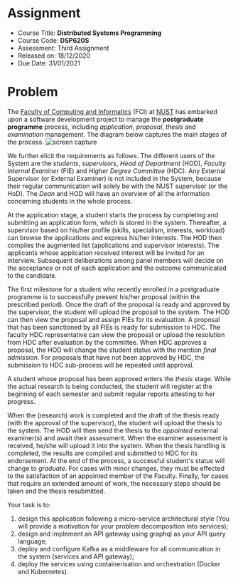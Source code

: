 Assignment
================

* Course Title: __Distributed Systems Programming__
* Course Code: **DSP620S**
* Assessment: Third Assignment
* Released on: 18/12/2020
* Due Date: 31/01/2021

# Problem


The [Faculty of Computing and Informatics](http://fci.nust.na/) (FCI) at [NUST](http://www.nust.na) has embarked upon a software development project to manage the __postgraduate programme__ process, including *application*, *proposal*, *thesis* and  *examination* management. The diagram below captures the main stages of the process.
![screen capture](../images/postgraduate-process.png)


We further elicit the requirements as follows. 
The different users of the System are the *students*, *supervisors*, *Head of Department* (HOD), *Faculty Internal Examiner* (FIE) and *Higher Degree Committee* (HDC).
 Any External Supervisor (or External Examiner) is not included in the System, because their regular communication will solely be with the NUST supervisor (or the HoD).
 The *Dean* and HOD will have an overview of all the information concerning students in the whole process.

At the application stage, a student starts the process by completing and submitting an application form, which is stored in the system. 
Thereafter, a supervisor based on his/her profile (skills, specialism, interests, workload) can browse the applications and express his/her interests.
 The HOD then compiles the augmented list (applications and supervisor interests).
 The applicants whose application received interest will be invited for an interview. 
Subsequent deliberations among panel members will decide on the acceptance or not of each application and the outcome communicated to the candidate.

The first milestone for a student who recently enrolled in a postgraduate programme is to successfully present his/her proposal (within the prescribed period). 
Once the draft of the proposal is ready and approved by the supervisor, the student will upload the proposal to the system. 
The HOD can then view the proposal and assign FIEs for its evaluation. A proposal that has been sanctioned by all FIEs is ready for submission to HDC. 
The faculty HDC representative can view the proposal or upload the resolution from HDC after evaluation by the committee.
 When HDC approves a proposal, the HOD will change the student status with the mention *final admission*.
 For proposals that have not been approved by HDC, the submission to HDC sub-process will be repeated until approval.

A student whose proposal has been approved enters the *thesis* stage.
 While the actual research is being conducted, the student will register at the beginning of each semester and submit regular reports attesting to her progress.

When the (research) work is completed and the draft of the thesis ready (with the approval of the supervisor), the student will upload the thesis to the system. 
The HOD will then send the thesis to the *appointed* external examiner(s) and await their assessment.
 When the examiner assessment is received, he/she will upload it into the system. When the thesis handling is completed, the results are compiled and submitted to HDC for its endorsement.
 At the end of the process, a successful student's status will change to *graduate*. 
For cases with minor changes, they must be effected to the satisfaction of an appointed member of the Faculty.
 Finally, for cases that require an extended amount of work, the necessary steps should be taken and the thesis resubmitted.



Your task is to:
1. design this application following a micro-service architectural style (You will provide a motivation for your problem decomposition into services);
2. design and implement an API gateway using graphql as your API query language;
3. deploy and configure Kafka as a middleware for all communication in the system (services and API gateway);
4. deploy the services using containerisation and orchestration (Docker and Kubernetes).
